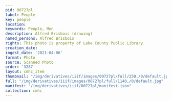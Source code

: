 ```yaml
---
pid: 00727pl
label: People
key: people
location: 
keywords: People, Men
description: Alfred Brisbois (drawing)
named_persons: Alfred Brisbois
rights: This photo is property of Lake County Public Library.
creation_date: 
ingest_date: '2021-04-06'
format: Photo
source: Scanned Photo
order: '3287'
layout: cmhc_item
thumbnail: "/img/derivatives/iiif/images/00727pl/full/250,/0/default.jpg"
full: "/img/derivatives/iiif/images/00727pl/full/1140,/0/default.jpg"
manifest: "/img/derivatives/iiif/00727pl/manifest.json"
collection: cmhc
---
```

